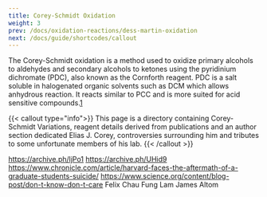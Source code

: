 ```yaml
---
title: Corey-Schmidt Oxidation
weight: 3
prev: /docs/oxidation-reactions/dess-martin-oxidation
next: /docs/guide/shortcodes/callout
---
```


<p>The Corey-Schmidt oxidation is a method used to oxidize primary alcohols to aldehydes and secondary alcohols to ketones using the pyridinium dichromate (PDC), also known as the Cornforth reagent. PDC is a salt soluble in halogenated organic solvents such as DCM which allows anhydrous reaction. It reacts similar to PCC and is more suited for acid sensitive compounds.<a href="#fn1" id="ref1-anchor" class="superscript">1</a></p>

{{< callout type="info">}}
This page is a directory containing Corey-Schmidt Variations, reagent details derived from publications and an author section dedicated Elias J. Corey, controversies surrounding him and tributes to some unfortunate members of his lab.
{{< /callout >}}

https://archive.ph/ljPo1
https://archive.ph/UHid9
https://www.chronicle.com/article/harvard-faces-the-aftermath-of-a-graduate-students-suicide/
https://www.science.org/content/blog-post/don-t-know-don-t-care
Felix Chau
Fung Lam
James Altom
